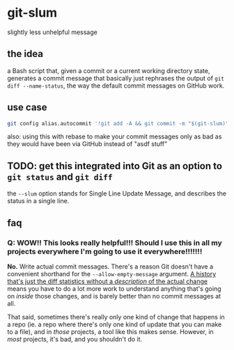 # git-slum

slightly less unhelpful message

## the idea

a Bash script that, given a commit or a current working directory state, generates a commit message that basically just rephrases the output of `git diff --name-status`, the way the default commit messages on GitHub work.

## use case

```sh
git config alias.autocommit '!git add -A && git commit -m "$(git-slum)"'
```

also: using this with rebase to make your commit messages only as bad as they would have been via GitHub instead of "asdf stuff"

## TODO: get this integrated into Git as an option to `git status` and `git diff`

the `--slum` option stands for Single Line Update Message, and describes the status in a single line.

## faq

### Q: WOW!! This looks really helpful!!! Should I use this in all my projects everywhere I'm going to use it everywhere!!!!!!!

**No.** Write actual commit messages. There's a reason Git doesn't have a convenient shorthand for the `--allow-empty-message` argument. [A history that's just the diff statistics without a *description* of the actual change](https://github.com/stuartpb/git-slum/commits/master) means you have to do a lot more work to understand anything that's going on *inside* those changes, and is barely better than no commit messages at all.

That said, sometimes there's really only one kind of change that happens in a repo (ie. a repo where there's only one kind of update that you can make to a file), and in *those* projects, a tool like this makes sense. However, in *most* projects, it's bad, and you shouldn't do it.
